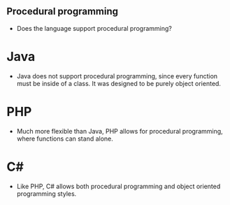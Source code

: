 ## Procedural programming

* Does the language support procedural programming?

# Java
* Java does not support procedural programming, since every function must be inside of a class. It was designed to be purely object oriented.

# PHP
* Much more flexible than Java, PHP allows for procedural programming, where functions can stand alone. 

# C#
* Like PHP, C# allows both procedural programming and object oriented programming styles.


